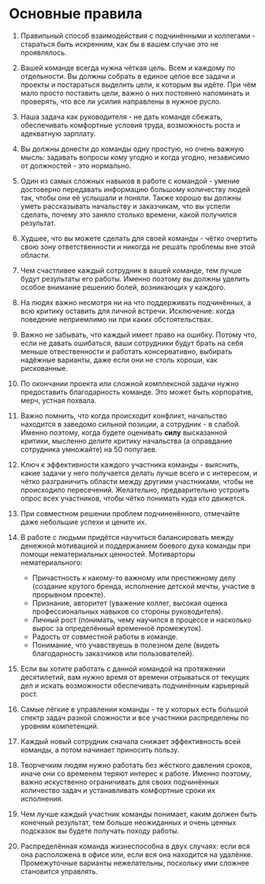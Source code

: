 # Основные правила

1. Правильный способ взаимодействия с подчинёнными и коллегами - стараться быть искренним, как бы в вашем случае это не проявлялось.
2. Вашей команде всегда нужна чёткая цель. Всем и каждому по отдельности. Вы должны собрать в единое целое все задачи и проекты и постараться выделить цели, к которым вы идёте. При чём мало просто поставить цели, важно о них постоянно напоминать и проверять, что все ли усилия направлены в нужное русло.
3. Наша задача как руководителя - не дать команде сбежать, обеспечивать комфортные условия труда, возможность роста и адекватную зарплату.
4. Вы должны донести до команды одну простую, но очень важную мысль: задавать вопросы кому угодно и когда угодно, независимо от должностей - это нормально.
5. Один из самых сложных навыков в работе с командой - умение достоверно передавать информацию большому количеству людей так, чтобы они её услышали и поняли. Также хорошо вы должны уметь рассказывать начальству и заказчикам, что вы успели сделать, почему это заняло столько времени, какой получился результат.
6. Худшее, что вы можете сделать для своей команды - чётко очертить свою зону ответственности и никогда не решать проблемы вне этой области.
7. Чем счастливее каждый сотрудник в вашей команде, тем лучше будут результаты его работы. Именно поэтому вы должны уделить особое внимание решению болей, возникающих у каждого.
8. На людях важно несмотря ни на что поддерживать подчинённых, а всю критику оставить для личной встречи. Исключение: когда поведение неприемлимо ни при каких обстоятельствах.
9. Важно не забывать, что каждый имеет право на ошибку. Потому что, если не давать ошибаться, ваши сотрудники будут брать на себя меньше отвественности и работать консервативно, выбирать надёжные варианты, даже если они не столь хороши, как рискованные.
10. По окончании проекта или сложной комплексной задачи нужно предоставить благодарность команде. Это может быть корпоратив, мерч, устная похвала.
11. Важно помнить, что когда происходит конфликт, начальство находится в заведомо сильной позиции, а сотрудник - в слабой. Именно поэтому, когда будете оценивать **силу** высказанной критики, мысленно делите критику начальства (а оправдание сотрудника умножайте) на 50 попугаев.
12. Ключ к эффективности каждого участника команды - выяснить, какие задачи у него получается делать лучше всего и с интересом, и чётко разграничить области между другими участниками, чтобы не происходило пересечений. Желательно, предварительно устроить опрос всех участников, чтобы чётко понимать куда кто движется.
13. При совместном решении проблем подчиненённого, отмечайте даже небольшие успехи и цените их.
14. В работе с людьми придётся научиться балансировать между денежной мотивацией и поддержанием боевого духа команды при помощи нематериальных ценностей. Мотиварторы нематериального:

    - Причастность к какому-то важному или престижному делу (создание крутого бренда, исполнение детской мечты, участие в прорывном проекте).
    - Признание, авторитет (уважение коллег, высокая оценка профессиональных навыков со стороны руководителя).
    - Личный рост (понимать, чему научился в процессе и насколько вырос за определённый временноё промежуток).
    - Радость от совместной работы в команде.
    - Понимание, что учавствуешь в полезном деле (видеть благодарность заказчиков или пользователей).

15. Если вы хотите работать с данной командой на протяжении десятилетий, вам нужно время от времени отрываться от текущих дел и искать возможности обеспечивать подчинённым карьерный рост.
16. Самые лёгкие в управлении команды - те у которых есть большой спектр задач разной сложности и все участники распределены по уровням компетенций.
17. Каждый новый сотрудник сначала снижает эффективность всей команды, а потом начинает приносить пользу.
18. Творчечким людям нужно работать без жёсткого давления сроков, иначе они со временем теряют интерес к работе. Именно поэтому, важно искуственно ограничивать для своих подчинённых количество задач и устанавливать комфортные сроки их исполнения.
19. Чем лучше каждый участник команды понимает, каким должен быть конечный результат, тем больше неожиданных и очень ценных подсказок вы будете получать походу работы.
20. Распределённая команда жизнеспособна в двух случаях: если вся она расположена в офисе или, если вся она находится на удалёнке. Промежуточные варианты нежелательны, поскольку ими сложнее становится управлять.

